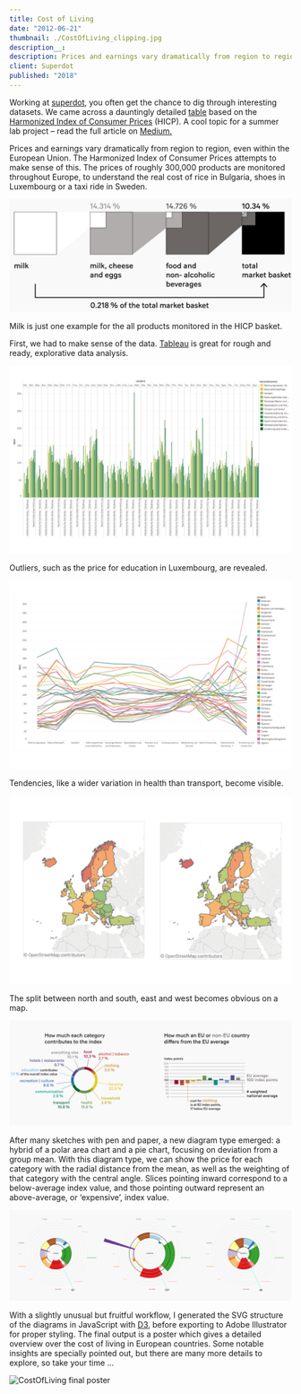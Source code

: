```yaml
---
title: Cost of Living
date: "2012-06-21"
thumbnail: ./CostOfLiving_clipping.jpg
description__:
description: Prices and earnings vary dramatically from region to region, even within the European Union. The Harmonized Index of Consumer Prices attempts to make sense of this. The prices of roughly 300,000 products are monitored throughout Europe, to understand the real cost of rice in Bulgaria, shoes in Luxembourg or a taxi ride in Sweden.
client: Superdot
published: "2018"
---
```


Working at [superdot](https://www.superdot.studio/), you often get the chance to dig through interesting datasets. We came across a dauntingly detailed [table](https://www.bfs.admin.ch/bfs/de/home/statistiken/preise/erhebungen/icp.assetdetail.12827262.html) based on the [Harmonized Index of Consumer Prices](https://en.wikipedia.org/wiki/Harmonised_Index_of_Consumer_Prices) (HICP). A cool topic for a summer lab project – read the full article on [Medium.](https://medium.com/superdot_studio/a-diagram-type-for-a-niche-data-use-case-56114a5e8abf)

Prices and earnings vary dramatically from region to region, even within the European Union. The Harmonized Index of Consumer Prices attempts to make sense of this. The prices of roughly 300,000 products are monitored throughout Europe, to understand the real cost of rice in Bulgaria, shoes in Luxembourg or a taxi ride in Sweden.

<div class="kg-nopointer">

![CostOfLiving milk basket](./CostOfLiving_milkbasket.jpg)

</div>

Milk is just one example for the all products monitored in the HICP basket.

First, we had to make sense of the data. [Tableau](https://www.tableau.com/) is great for rough and ready, explorative data analysis.

<div class="kg-nopointer  kg-image-shadow">

![CostOfLiving tableau](./CostOfLiving_tableau1.png)

</div>

Outliers, such as the price for education in Luxembourg, are revealed.

<div class="kg-nopointer  kg-image-shadow">

![CostOfLiving tableau](./CostOfLiving_tableau2.png)

</div>

Tendencies, like a wider variation in health than transport, become visible.

<div class="kg-nopointer  kg-image-shadow">

![CostOfLiving tableau](./CostOfLiving_tableau3.png)

</div>

The split between north and south, east and west becomes obvious on a map.

<div class="kg-card kg-image-card kg-width-wide kg-nopointer">

![CostOfLiving graphs](./CostOfLiving_graphs.jpg)

</div>

After many sketches with pen and paper, a new diagram type emerged: a hybrid of a polar area chart and a pie chart, focusing on deviation from a group mean. With this diagram type, we can show the price for each category with the radial distance from the mean, as well as the weighting of that category with the central angle. Slices pointing inward correspond to a below-average index value, and those pointing outward represent an above-average, or ‘expensive’, index value.

<div class="kg-card kg-image-card kg-width-wide kg-nopointer">

![CostOfLiving raw D3 output](./CostOfLiving_output.jpg)

</div>

With a slightly unusual but fruitful workflow, I generated the SVG structure of the diagrams in JavaScript with [D3](https://d3js.org/), before exporting to Adobe Illustrator for proper styling. The final output is a poster which gives a detailed overview over the cost of living in European countries. Some notable insights are specially pointed out, but there are many more details to explore, so take your time …

<div class="kg-card kg-image-card kg-width-wide kg-nopointer kg-image-shadow">

![CostOfLiving final poster](./CostOfLiving_Final.jpg)

</div>
